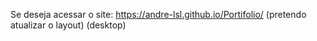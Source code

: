 Se deseja acessar o site:  https://andre-lsl.github.io/Portifolio/
(pretendo atualizar o layout)
(desktop)
